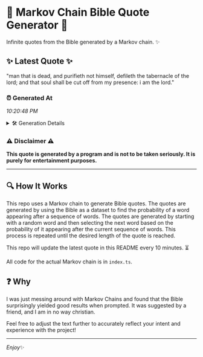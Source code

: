 # 📖 Markov Chain Bible Quote Generator 📖

Infinite quotes from the Bible generated by a Markov chain. ✨

## ✨ Latest Quote ✨
"man that is dead, and purifieth not himself, defileth the tabernacle of the lord; and that soul shall be cut off from my presence: i am the lord."

### ⏰ Generated At
*10:20:48 PM*

<details>
    <summary>🛠️ Generation Details</summary>
    <p>
        <strong>🌱 Seed:</strong> man<br>
        <strong>🔄 Iterations:</strong> 27<br>
        <strong>📜 Context History:</strong><br>[ man ]: that<br>[ man, that ]: is<br>[ man, that, is ]: dead,<br>[ man, that, is, dead, ]: and<br>[ man, that, is, dead,, and ]: purifieth<br>[ man, that, is, dead,, and, purifieth ]: not<br>[ that, is, dead,, and, purifieth, not ]: himself,<br>[ is, dead,, and, purifieth, not, himself, ]: defileth<br>[ dead,, and, purifieth, not, himself,, defileth ]: the<br>[ and, purifieth, not, himself,, defileth, the ]: tabernacle<br>[ purifieth, not, himself,, defileth, the, tabernacle ]: of<br>[ not, himself,, defileth, the, tabernacle, of ]: the<br>[ himself,, defileth, the, tabernacle, of, the ]: lord;<br>[ defileth, the, tabernacle, of, the, lord; ]: and<br>[ the, tabernacle, of, the, lord;, and ]: that<br>[ tabernacle, of, the, lord;, and, that ]: soul<br>[ of, the, lord;, and, that, soul ]: shall<br>[ the, lord;, and, that, soul, shall ]: be<br>[ lord;, and, that, soul, shall, be ]: cut<br>[ and, that, soul, shall, be, cut ]: off<br>[ that, soul, shall, be, cut, off ]: from<br>[ soul, shall, be, cut, off, from ]: my<br>[ shall, be, cut, off, from, my ]: presence:<br>[ be, cut, off, from, my, presence: ]: i<br>[ cut, off, from, my, presence:, i ]: am<br>[ off, from, my, presence:, i, am ]: the<br>[ from, my, presence:, i, am, the ]: lord.<br>
    </p>
</details>

### ⚠️ Disclaimer ⚠️
**This quote is generated by a program and is not to be taken seriously. It is purely for entertainment purposes.**

---

## 🔍 How It Works

This repo uses a Markov chain to generate Bible quotes. The quotes are generated by using the Bible as a dataset to find the probability of a word appearing after a sequence of words. The quotes are generated by starting with a random word and then selecting the next word based on the probability of it appearing after the current sequence of words. This process is repeated until the desired length of the quote is reached.

This repo will update the latest quote in this README every 10 minutes. ⏳

All code for the actual Markov chain is in `index.ts`.

## ❓ Why

I was just messing around with Markov Chains and found that the Bible surprisingly yielded good results when prompted. 
It was suggested by a friend, and I am in no way christian.

Feel free to adjust the text further to accurately reflect your intent and experience with the project!

---

*Enjoy*✨

